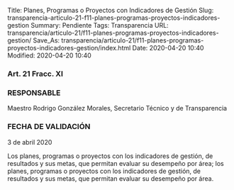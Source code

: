 Title: Planes, Programas o Proyectos con Indicadores de Gestión
Slug: transparencia-articulo-21-f11-planes-programas-proyectos-indicadores-gestion
Summary: Pendiente
Tags: Transparencia
URL: transparencia/articulo-21/f11-planes-programas-proyectos-indicadores-gestion/
Save_As: transparencia/articulo-21/f11-planes-programas-proyectos-indicadores-gestion/index.html
Date: 2020-04-20 10:40
Modified: 2020-04-20 10:40



### Art. 21 Fracc. XI

### RESPONSABLE

Maestro Rodrigo González Morales, Secretario Técnico y de Transparencia

### FECHA DE VALIDACIÓN

3 de abril 2020

Los planes, programas o proyectos con los indicadores de gestión, de resultados y sus metas, que permitan evaluar su desempeño por área; los planes, programas o proyectos con los indicadores de gestión, de resultados y sus metas, que permitan evaluar su desempeño por área.


